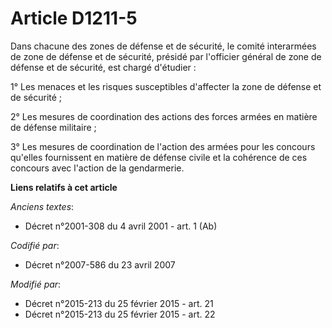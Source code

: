 # Article D1211-5

Dans chacune des zones de défense et de sécurité, le comité interarmées de zone de défense et de sécurité, présidé par
l'officier général de zone de défense et de sécurité, est chargé d'étudier :

1° Les menaces et les risques susceptibles d'affecter la  zone de défense et de sécurité   ; 

2° Les mesures de coordination des actions des forces armées en matière de défense militaire ; 

3° Les mesures de coordination de l'action des armées pour les concours qu'elles fournissent en matière de défense civile et
la cohérence de ces concours avec l'action de la gendarmerie.

**Liens relatifs à cet article**

_Anciens textes_:

  - Décret n°2001-308 du 4 avril 2001 - art. 1 (Ab)

_Codifié par_:

  - Décret n°2007-586 du 23 avril 2007

_Modifié par_:

  - Décret n°2015-213 du 25 février 2015 - art. 21
  - Décret n°2015-213 du 25 février 2015 - art. 22
